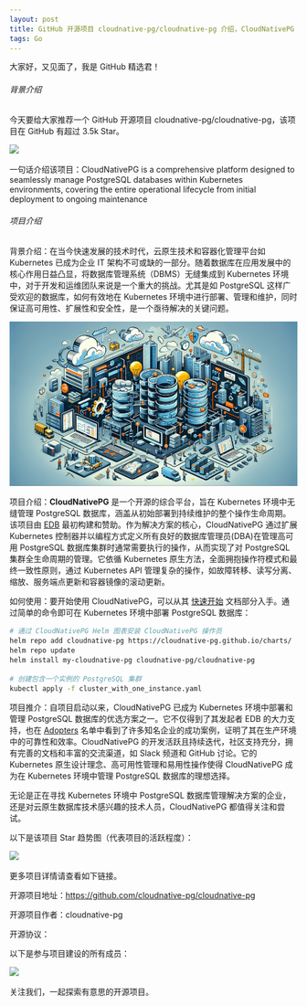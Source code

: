 ```yaml
---
layout: post
title: GitHub 开源项目 cloudnative-pg/cloudnative-pg 介绍，CloudNativePG is a comprehensive platform designed to seamlessly manage PostgreSQL databases within Kubernetes environments, covering the entire operational lifecycle from initial deployment to ongoing maintenance
tags: Go
---
```


大家好，又见面了，我是 GitHub 精选君！

###### 背景介绍

今天要给大家推荐一个 GitHub 开源项目 cloudnative-pg/cloudnative-pg，该项目在 GitHub 有超过 3.5k Star。

![](https://stats.deeptrain.net/repo/cloudnative-pg/cloudnative-pg/?theme=light)

一句话介绍该项目：CloudNativePG is a comprehensive platform designed to seamlessly manage PostgreSQL databases within Kubernetes environments, covering the entire operational lifecycle from initial deployment to ongoing maintenance





###### 项目介绍

背景介绍：在当今快速发展的技术时代，云原生技术和容器化管理平台如 Kubernetes 已成为企业 IT 架构不可或缺的一部分。随着数据库在应用发展中的核心作用日益凸显，将数据库管理系统（DBMS）无缝集成到 Kubernetes 环境中，对于开发和运维团队来说是一个重大的挑战。尤其是如 PostgreSQL 这样广受欢迎的数据库，如何有效地在 Kubernetes 环境中进行部署、管理和维护，同时保证高可用性、扩展性和安全性，是一个亟待解决的关键问题。



![](https://raw.githubusercontent.com/ZhuPeng/pic/master/mac/compress_tmp-a8e1046ef6999eaee2ac254abbda34b8.png)

项目介绍：**CloudNativePG** 是一个开源的综合平台，旨在 Kubernetes 环境中无缝管理 PostgreSQL 数据库，涵盖从初始部署到持续维护的整个操作生命周期。该项目由 [EDB](https://www.enterprisedb.com) 最初构建和赞助。作为解决方案的核心，CloudNativePG 通过扩展 Kubernetes 控制器并以编程方式定义所有良好的数据库管理员(DBA)在管理高可用 PostgreSQL 数据库集群时通常需要执行的操作，从而实现了对 PostgreSQL 集群全生命周期的管理。它依循 Kubernetes 原生方法，全面拥抱操作符模式和最终一致性原则，通过 Kubernetes API 管理复杂的操作，如故障转移、读写分离、缩放、服务端点更新和容器镜像的滚动更新。

如何使用：要开始使用 CloudNativePG，可以从其 [快速开始](https://cloudnative-pg.io/docs/src/quickstart.html) 文档部分入手。通过简单的命令即可在 Kubernetes 环境中部署 PostgreSQL 数据库：

```bash
# 通过 CloudNativePG Helm 图表安装 CloudNativePG 操作员
helm repo add cloudnative-pg https://cloudnative-pg.github.io/charts/
helm repo update
helm install my-cloudnative-pg cloudnative-pg/cloudnative-pg

# 创建包含一个实例的 PostgreSQL 集群
kubectl apply -f cluster_with_one_instance.yaml
```

项目推介：自项目启动以来，CloudNativePG 已成为 Kubernetes 环境中部署和管理 PostgreSQL 数据库的优选方案之一。它不仅得到了其发起者 EDB 的大力支持，也在 [Adopters](https://github.com/cloudnative-pg/cloudnative-pg/blob/main/ADOPTERS.md) 名单中看到了许多知名企业的成功案例，证明了其在生产环境中的可靠性和效率。CloudNativePG 的开发活跃且持续迭代，社区支持充分，拥有完善的文档和丰富的交流渠道，如 Slack 频道和 GitHub 讨论。它的 Kubernetes 原生设计理念、高可用性管理和易用性操作使得 CloudNativePG 成为在 Kubernetes 环境中管理 PostgreSQL 数据库的理想选择。

无论是正在寻找 Kubernetes 环境中 PostgreSQL 数据库管理解决方案的企业，还是对云原生数据库技术感兴趣的技术人员，CloudNativePG 都值得关注和尝试。

以下是该项目 Star 趋势图（代表项目的活跃程度）：

![](https://api.star-history.com/svg?repos=cloudnative-pg/cloudnative-pg&type=Timeline)

更多项目详情请查看如下链接。

开源项目地址：https://github.com/cloudnative-pg/cloudnative-pg 

开源项目作者：cloudnative-pg

开源协议：

以下是参与项目建设的所有成员：

![](https://contrib.rocks/image?repo=cloudnative-pg/cloudnative-pg)

关注我们，一起探索有意思的开源项目。

